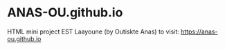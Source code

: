 # ANAS-OU.github.io
HTML mini project EST Laayoune (by Outiskte Anas)
to visit:
https://anas-ou.github.io
